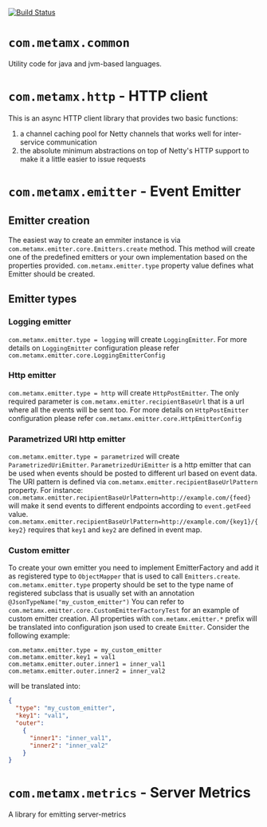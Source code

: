 [![Build Status](https://travis-ci.org/metamx/java-util.svg?branch=master)](https://travis-ci.org/metamx/java-util)

`com.metamx.common`
===================

Utility code for java and jvm-based languages.

`com.metamx.http` - HTTP client
===============================

This is an async HTTP client library that provides two basic functions:

 1) a channel caching pool for Netty channels that works well for inter-service communication
 2) the absolute minimum abstractions on top of Netty's HTTP support to make it a little easier to issue requests

`com.metamx.emitter` - Event Emitter
====================================

## Emitter creation
The easiest way to create an emmiter instance is via `com.metamx.emitter.core.Emitters.create` method.
This method will create one of the predefined emitters or your own implementation based on the properties provided.
`com.metamx.emitter.type` property value defines what Emitter should be created.

## Emitter types

### Logging emitter
`com.metamx.emitter.type = logging` will create `LoggingEmitter`.
For more details on `LoggingEmitter` configuration please refer `com.metamx.emitter.core.LoggingEmitterConfig`

### Http emitter
`com.metamx.emitter.type = http` will create `HttpPostEmitter`.
The only required parameter is `com.metamx.emitter.recipientBaseUrl` that is a url where all the events will be sent too.
For more details on `HttpPostEmitter` configuration please refer `com.metamx.emitter.core.HttpEmitterConfig`

### Parametrized URI http emitter
`com.metamx.emitter.type = parametrized` will create `ParametrizedUriEmitter`.
`ParametrizedUriEmitter` is a http emitter that can be used when events should be posted to different url based on event data.
The URI pattern is defined via `com.metamx.emitter.recipientBaseUrlPattern` property.
For instance: `com.metamx.emitter.recipientBaseUrlPattern=http://example.com/{feed}` will make it send events to different endpoints according to `event.getFeed` value.
`com.metamx.emitter.recipientBaseUrlPattern=http://example.com/{key1}/{key2}` requires that `key1` and `key2` are defined in event map.

### Custom emitter
To create your own emitter you need to implement EmitterFactory and add it as registered type to `ObjectMapper` that is used to call `Emitters.create`.
`com.metamx.emitter.type` property should be set to the type name of registered subclass that is usually set with an annotation `@JsonTypeName("my_custom_emitter")`
You can refer to `com.metamx.emitter.core.CustomEmitterFactoryTest` for an example of custom emitter creation.
All properties with `com.metamx.emitter.*` prefix will be translated into configuration json used to create `Emitter`.
Consider the following example:
```properties
com.metamx.emitter.type = my_custom_emitter
com.metamx.emitter.key1 = val1
com.metamx.emitter.outer.inner1 = inner_val1
com.metamx.emitter.outer.inner2 = inner_val2
```
will be translated into:
```json
{
  "type": "my_custom_emitter",
  "key1": "val1",
  "outer":
    {
      "inner1": "inner_val1",
      "inner2": "inner_val2"
    }
}
```

`com.metamx.metrics` - Server Metrics
=====================================

A library for emitting server-metrics
